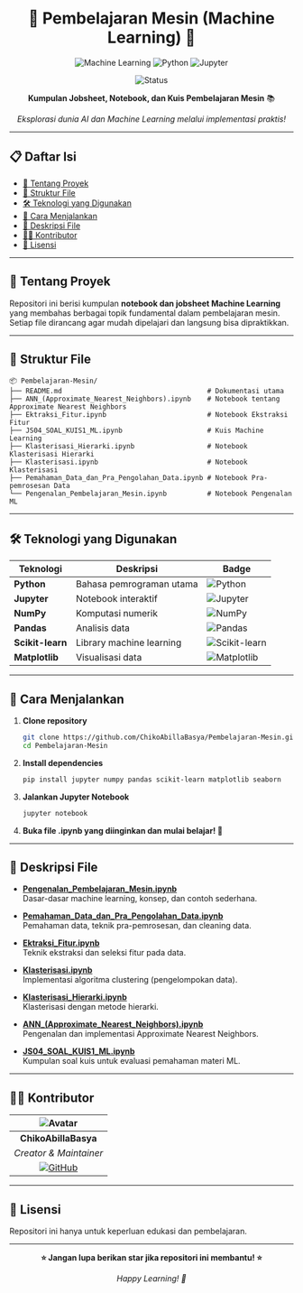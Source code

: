 <div align="center">

# 🤖 Pembelajaran Mesin (Machine Learning) 🚀

![Machine Learning](https://img.shields.io/badge/Machine%20Learning-Expert-brightgreen?style=for-the-badge&logo=tensorflow&logoColor=white)
![Python](https://img.shields.io/badge/Python-3.8+-blue?style=for-the-badge&logo=python&logoColor=white)
![Jupyter](https://img.shields.io/badge/Jupyter-Notebook-orange?style=for-the-badge&logo=jupyter&logoColor=white)

![Status](https://img.shields.io/badge/Status-Active-success?style=for-the-badge")

**Kumpulan Jobsheet, Notebook, dan Kuis Pembelajaran Mesin** 📚

*Eksplorasi dunia AI dan Machine Learning melalui implementasi praktis!*

</div>

---

## 📋 Daftar Isi

- [🎯 Tentang Proyek](#-tentang-proyek)
- [📂 Struktur File](#-struktur-file)
- [🛠️ Teknologi yang Digunakan](#-teknologi-yang-digunakan)
- [🚀 Cara Menjalankan](#-cara-menjalankan)
- [📖 Deskripsi File](#-deskripsi-file)
- [👨‍💻 Kontributor](#-kontributor)
- [📝 Lisensi](#-lisensi)

---

## 🎯 Tentang Proyek

Repositori ini berisi kumpulan **notebook dan jobsheet Machine Learning** yang membahas berbagai topik fundamental dalam pembelajaran mesin. Setiap file dirancang agar mudah dipelajari dan langsung bisa dipraktikkan.

---

## 📂 Struktur File

```
📦 Pembelajaran-Mesin/
├── README.md                                    # Dokumentasi utama
├── ANN_(Approximate_Nearest_Neighbors).ipynb    # Notebook tentang Approximate Nearest Neighbors
├── Ektraksi_Fitur.ipynb                         # Notebook Ekstraksi Fitur
├── JS04_SOAL_KUIS1_ML.ipynb                     # Kuis Machine Learning
├── Klasterisasi_Hierarki.ipynb                  # Notebook Klasterisasi Hierarki
├── Klasterisasi.ipynb                           # Notebook Klasterisasi
├── Pemahaman_Data_dan_Pra_Pengolahan_Data.ipynb # Notebook Pra-pemrosesan Data
└── Pengenalan_Pembelajaran_Mesin.ipynb          # Notebook Pengenalan ML
```

---

## 🛠️ Teknologi yang Digunakan

<div align="center">

| Teknologi         | Deskripsi                        | Badge |
|-------------------|----------------------------------|-------|
| **Python**        | Bahasa pemrograman utama         | ![Python](https://img.shields.io/badge/Python-FFD43B?style=flat&logo=python&logoColor=blue) |
| **Jupyter**       | Notebook interaktif              | ![Jupyter](https://img.shields.io/badge/Jupyter-F37626?style=flat&logo=jupyter&logoColor=white) |
| **NumPy**         | Komputasi numerik                | ![NumPy](https://img.shields.io/badge/NumPy-013243?style=flat&logo=numpy&logoColor=white) |
| **Pandas**        | Analisis data                    | ![Pandas](https://img.shields.io/badge/Pandas-150458?style=flat&logo=pandas&logoColor=white) |
| **Scikit-learn**  | Library machine learning         | ![Scikit-learn](https://img.shields.io/badge/Scikit--learn-F7931E?style=flat&logo=scikit-learn&logoColor=white) |
| **Matplotlib**    | Visualisasi data                 | ![Matplotlib](https://img.shields.io/badge/Matplotlib-11557c?style=flat) |

</div>

---

## 🚀 Cara Menjalankan

1. **Clone repository**
   ```bash
   git clone https://github.com/ChikoAbillaBasya/Pembelajaran-Mesin.git
   cd Pembelajaran-Mesin
   ```

2. **Install dependencies**
   ```bash
   pip install jupyter numpy pandas scikit-learn matplotlib seaborn
   ```

3. **Jalankan Jupyter Notebook**
   ```bash
   jupyter notebook
   ```

4. **Buka file .ipynb yang diinginkan dan mulai belajar! 🎉**

---

## 📖 Deskripsi File

- **[Pengenalan_Pembelajaran_Mesin.ipynb](Pengenalan_Pembelajaran_Mesin.ipynb)**  
  Dasar-dasar machine learning, konsep, dan contoh sederhana.

- **[Pemahaman_Data_dan_Pra_Pengolahan_Data.ipynb](Pemahaman_Data_dan_Pra_Pengolahan_Data.ipynb)**  
  Pemahaman data, teknik pra-pemrosesan, dan cleaning data.

- **[Ektraksi_Fitur.ipynb](Ektraksi_Fitur.ipynb)**  
  Teknik ekstraksi dan seleksi fitur pada data.

- **[Klasterisasi.ipynb](Klasterisasi.ipynb)**  
  Implementasi algoritma clustering (pengelompokan data).

- **[Klasterisasi_Hierarki.ipynb](Klasterisasi_Hierarki.ipynb)**  
  Klasterisasi dengan metode hierarki.

- **[ANN_(Approximate_Nearest_Neighbors).ipynb](ANN_(Approximate_Nearest_Neighbors).ipynb)**  
  Pengenalan dan implementasi Approximate Nearest Neighbors.

- **[JS04_SOAL_KUIS1_ML.ipynb](JS04_SOAL_KUIS1_ML.ipynb)**  
  Kumpulan soal kuis untuk evaluasi pemahaman materi ML.

---

## 👨‍💻 Kontributor

<div align="center">

| ![Avatar](https://github.com/ChikoAbillaBasya.png?size=100) |
|:---:|
| **ChikoAbillaBasya** |
| *Creator & Maintainer* |
| [![GitHub](https://img.shields.io/badge/GitHub-181717?style=flat&logo=github&logoColor=white)](https://github.com/ChikoAbillaBasya) |

</div>

---

## 📝 Lisensi

Repositori ini hanya untuk keperluan edukasi dan pembelajaran.

---

<div align="center">

**⭐ Jangan lupa berikan star jika repositori ini membantu! ⭐**

*Happy Learning! 🚀*

</div>
